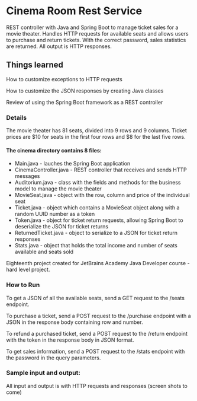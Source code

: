 # Cinema Room Rest Service
REST controller with Java and Spring Boot to manage ticket sales for a movie theater.  Handles HTTP requests for available seats and allows users to purchase and return tickets. With the correct password, sales statistics are returned. All output is HTTP responses.

## Things learned 

How to customize exceptions to HTTP requests

How to customize the JSON responses by creating Java classes

Review of using the Spring Boot framework as a REST controller 

### Details

The movie theater has 81 seats, divided into 9 rows and 9 columns. Ticket prices are $10 for seats in the first four rows and $8 for the last five rows.

#### The cinema directory contains 8 files: 

* Main.java - lauches the Spring Boot application 
* CinemaController.java - REST controller that receives and sends HTTP messages
* Auditorium.java - class with the fields and methods for the business model to manage the movie theater
* MovieSeat.java - object with the row, column and price of the individual seat
* Ticket.java - object which contains a MovieSeat object along with a random UUID number as a token
* Token.java - object for ticket return requests, allowing Spring Boot to deserialize the JSON for ticket returns
* ReturnedTicket.java - object to serialize to a JSON for ticket return responses
* Stats.java - object that holds the total income and number of seats available and seats sold

Eighteenth project created for JetBrains Academy Java Developer course - hard level project.

### How to Run

To get a JSON of all the available seats, send a GET request to the /seats endpoint.

To purchase a ticket, send a POST request to the /purchase endpoint with a JSON in the response body containing row and number.

To refund a purchased ticket, send a POST request to the /return endpoint with the token in the response body in JSON format.

To get sales information, send a POST request to the /stats endpoint with the password in the query parameters.

### Sample input and output:

All input and output is with HTTP requests and responses (screen shots to come)
